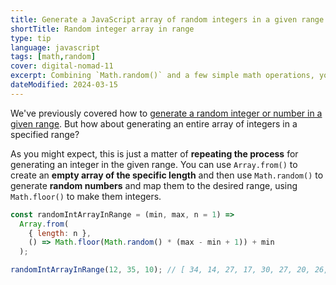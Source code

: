 ```yaml
---
title: Generate a JavaScript array of random integers in a given range
shortTitle: Random integer array in range
type: tip
language: javascript
tags: [math,random]
cover: digital-nomad-11
excerpt: Combining `Math.random()` and a few simple math operations, you can generate an array of random integers in a specified range.
dateModified: 2024-03-15
---
```


We've previously covered how to [generate a random integer or number in a given range](/js/s/random-number-or-integer-in-range). But how about generating an entire array of integers in a specified range?

As you might expect, this is just a matter of **repeating the process** for generating an integer in the given range. You can use `Array.from()` to create an **empty array of the specific length** and then use `Math.random()` to generate **random numbers** and map them to the desired range, using `Math.floor()` to make them integers.

```js
const randomIntArrayInRange = (min, max, n = 1) =>
  Array.from(
    { length: n },
    () => Math.floor(Math.random() * (max - min + 1)) + min
  );

randomIntArrayInRange(12, 35, 10); // [ 34, 14, 27, 17, 30, 27, 20, 26, 21, 14 ]
```
